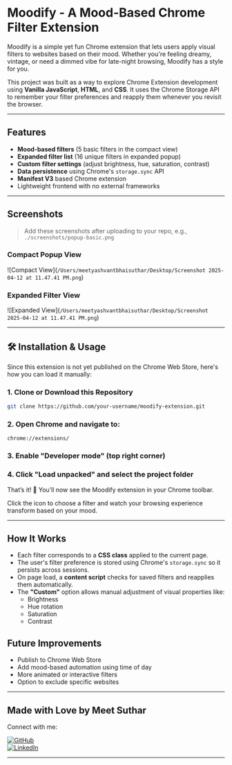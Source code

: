 #  Moodify - A Mood-Based Chrome Filter Extension

Moodify is a simple yet fun Chrome extension that lets users apply visual filters to websites based on their mood. Whether you're feeling dreamy, vintage, or need a dimmed vibe for late-night browsing, Moodify has a style for you.

This project was built as a way to explore Chrome Extension development using **Vanilla JavaScript**, **HTML**, and **CSS**. It uses the Chrome Storage API to remember your filter preferences and reapply them whenever you revisit the browser.

---

##  Features

-  **Mood-based filters** (5 basic filters in the compact view)
-  **Expanded filter list** (16 unique filters in expanded popup)
-  **Custom filter settings** (adjust brightness, hue, saturation, contrast)
-  **Data persistence** using Chrome's `storage.sync` API
-  **Manifest V3** based Chrome extension
-  Lightweight frontend with no external frameworks

---

##  Screenshots

> Add these screenshots after uploading to your repo, e.g., `./screenshots/popup-basic.png`

### Compact Popup View
![Compact View](`/Users/meetyashvantbhaisuthar/Desktop/Screenshot 2025-04-12 at 11.47.41 PM.png`)

### Expanded Filter View
![Expanded View](`/Users/meetyashvantbhaisuthar/Desktop/Screenshot 2025-04-12 at 11.47.41 PM.png`)

---

## 🛠️ Installation & Usage

Since this extension is not yet published on the Chrome Web Store, here's how you can load it manually:

### 1. Clone or Download this Repository

```bash
git clone https://github.com/your-username/moodify-extension.git
```

### 2. Open Chrome and navigate to:
```chrome://extensions/```

### 3. Enable "Developer mode" (top right corner)

### 4. Click **"Load unpacked"** and select the project folder

That’s it! 🎉 You’ll now see the Moodify extension in your Chrome toolbar.

Click the icon to choose a filter and watch your browsing experience transform based on your mood.

---

##  How It Works

- Each filter corresponds to a **CSS class** applied to the current page.
- The user's filter preference is stored using Chrome's `storage.sync` so it persists across sessions.
- On page load, a **content script** checks for saved filters and reapplies them automatically.
- The **"Custom"** option allows manual adjustment of visual properties like:
  - Brightness
  - Hue rotation
  - Saturation
  - Contrast

##  Future Improvements

-  Publish to Chrome Web Store  
-  Add mood-based automation using time of day  
-  More animated or interactive filters  
-  Option to exclude specific websites  

---

## Made with Love by Meet Suthar

Connect with me:

[![GitHub](https://img.shields.io/badge/GitHub-100000?style=for-the-badge&logo=github&logoColor=white)](https://github.com/meetsuthar)  
[![LinkedIn](https://img.shields.io/badge/LinkedIn-0A66C2?style=for-the-badge&logo=linkedin&logoColor=white)](https://linkedin.com/in/meetsuthar)

---

